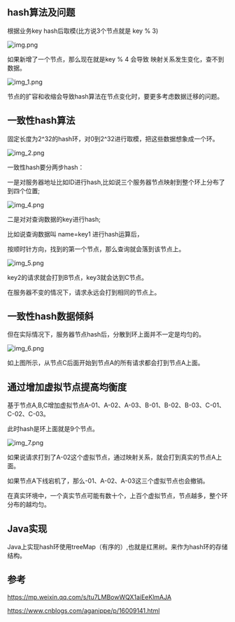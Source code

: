 hash算法及问题
---

根据业务key hash后取模(比方说3个节点就是 key % 3) 

![img.png](img12.png)


如果新增了一个节点，那么现在就是key % 4 会导致 映射关系发生变化，查不到数据。

![img_1.png](img_13.png)

节点的扩容和收缩会导致hash算法在节点变化时，要更多考虑数据迁移的问题。

一致性hash算法
---

固定长度为2^32的hash环，对0到2^32进行取模，把这些数据想象成一个环。

![img_2.png](img_14.png)

一致性hash要分两步hash：

一是对服务器地址比如ID进行hash,比如说三个服务器节点映射到整个环上分布了到四个位置;

![img_4.png](img_15.png)


二是对对查询数据的key进行hash;

比如说查询数据叫 name=key1 进行hash运算后，

按顺时针方向，找到的第一个节点，那么查询就会落到该节点上。

![img_5.png](img_16.png)

key2的请求就会打到B节点，key3就会达到C节点。

在服务器不变的情况下，请求永远会打到相同的节点上。

一致性hash数据倾斜
---
但在实际情况下，服务器节点hash后，分散到环上面并不一定是均匀的。

![img_6.png](img_17.png)

如上图所示，从节点C后面开始到节点A的所有请求都会打到节点A上面。


通过增加虚拟节点提高均衡度
---

基于节点A,B,C增加虚拟节点A-01、A-02、A-03、B-01、B-02、B-03、C-01、C-02、C-03。

此时hash是环上面就是9个节点。

![img_7.png](img_18.png)

如果说请求打到了A-02这个虚拟节点，通过映射关系，就会打到真实的节点A上面。

如果节点A下线宕机了，那么-01、A-02、A-03这三个虚拟节点也会撤销。

在真实环境中，一个真实节点可能有数十个，上百个虚拟节点，节点越多，整个环分布的越均匀。


Java实现
---

Java上实现hash环使用treeMap（有序的）,也就是红黑树。来作为hash环的存储结构。

参考
---
https://mp.weixin.qq.com/s/tu7LMBowWQX1aiEeKlmAJA

https://www.cnblogs.com/aganippe/p/16009141.html
